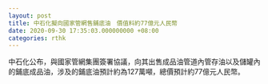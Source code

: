 ```yaml
---
layout: post
title: 中石化擬向國家管網售鋪底油　價值料約77億元人民幣
date: 2020-09-30 17:35:03.000000000 +08:00
categories: rthk
---
```


中石化公布，與國家管網集團簽署協議，向其出售成品油管道內管存油以及儲罐內的鋪底成品油，涉及的鋪底油預計約為127萬噸，總價預計約77億元人民幣。
